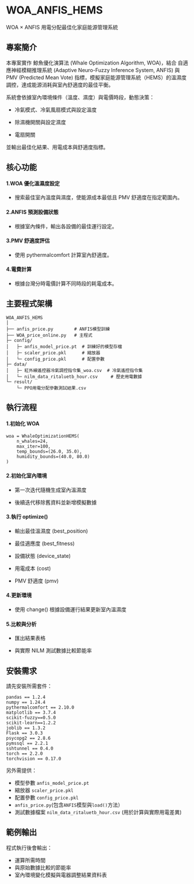 # WOA_ANFIS_HEMS
WOA × ANFIS 用電分配最佳化家庭能源管理系統

## 專案簡介

本專案實作 鯨魚優化演算法 (Whale Optimization Algorithm, WOA)，結合 自適應神經模糊推理系統 (Adaptive Neuro-Fuzzy Inference System, ANFIS) 與 PMV (Predicted Mean Vote) 指標，模擬家庭能源管理系統（HEMS）的溫濕度調控，達成能源消耗與室內舒適度的最佳平衡。

系統會依據室內環境條件（溫度、濕度）與電價時段，動態決策：

 - 冷氣模式、冷氣風扇模式與設定溫度

 - 除濕機開關與設定濕度

 - 電扇開關

並輸出最佳化結果、用電成本與舒適度指標。

## 核心功能

#### 1.WOA 優化溫濕度設定

 - 搜索最佳室內溫度與濕度，使能源成本最低且 PMV 舒適度在指定範圍內。

#### 2.ANFIS 預測設備狀態

 - 根據室內條件，輸出各設備的最佳運行設定。

#### 3.PMV 舒適度評估

 - 使用 pythermalcomfort 計算室內舒適度。

#### 4.電費計算

 - 根據台灣分時電價計算不同時段的耗電成本。

## 主要程式架構

```
WOA_ANFIS_HEMS
│
├── anfis_price.py        # ANFIS模型訓練
├── WOA_price_online.py   # 主程式
├─ config/
│   ├─ anfis_model_price.pt  # 訓練好的模型存檔
│   ├─ scaler_price.pkl      # 縮放器
│   └─ config_price.pkl      # 配置參數
├─ data/
│   ├─ 紅外線遙控器冷氣調控指令集_woa.csv  # 冷氣遙控指令集
│   └─ nilm_data_ritaluetb_hour.csv     # 歷史用電數據
└─ result/
    └─ PPO用電分配參數測試結果.csv
```

## 執行流程

#### 1.初始化 WOA

```
woa = WhaleOptimizationHEMS(
    n_whales=24,
    max_iter=100,
    temp_bounds=(26.0, 35.0),
    humidity_bounds=(40.0, 80.0)
)
```

#### 2.初始化室內環境

 - 第一次迭代隨機生成室內溫濕度

 - 後續迭代移除舊資料並新增模擬數據

#### 3.執行 optimize()

 - 輸出最佳溫濕度 (best_position)
  
 - 最佳適應度 (best_fitness)
    
 - 設備狀態 (device_state)
    
 - 用電成本 (cost)
    
 - PMV 舒適度 (pmv)

#### 4.更新環境

 - 使用 change() 根據設備運行結果更新室內溫濕度

#### 5.比較與分析

 - 匯出結果表格

 - 與實際 NILM 測試數據比較節能率

## 安裝需求

請先安裝所需套件：
```
pandas == 1.2.4
numpy == 1.24.4
pythermalcomfort == 2.10.0
matplotlib == 3.7.4
scikit-fuzzy==0.5.0
scikit-learn==1.2.2
joblib == 1.3.2
Flask == 3.0.3
psycopg2 == 2.8.6
pymssql == 2.2.1
sshtunnel == 0.4.0
torch == 2.2.0
torchvision == 0.17.0
```

另外需提供：
 
 - 模型參數 `anfis_model_price.pt`
 - 縮放器 `scaler_price.pkl`
 - 配置參數 `config_price.pkl`
 - `anfis_price.py`(包含`ANFIS`模型與`load()`方法）
 - 測試數據檔案 `nilm_data_ritaluetb_hour.csv` (用於計算與實際用電差異)

## 範例輸出

程式執行後會輸出：

 - 運算所需時間
 - 與原始數據比較的節能率
 - 室內環境變化模擬與電器調整結果資料表
